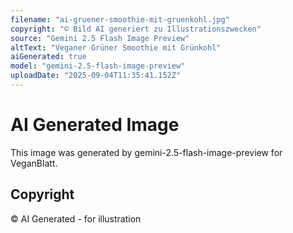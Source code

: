 ```yaml
---
filename: "ai-gruener-smoothie-mit-gruenkohl.jpg"
copyright: "© Bild AI generiert zu Illustrationszwecken"
source: "Gemini 2.5 Flash Image Preview"
altText: "Veganer Grüner Smoothie mit Grünkohl"
aiGenerated: true
model: "gemini-2.5-flash-image-preview"
uploadDate: "2025-09-04T11:35:41.152Z"
---
```


# AI Generated Image

This image was generated by gemini-2.5-flash-image-preview for VeganBlatt.

## Copyright
© AI Generated - for illustration
